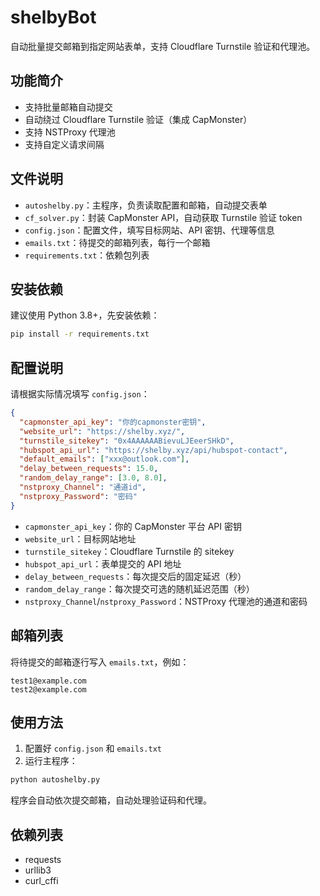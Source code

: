 # shelbyBot

自动批量提交邮箱到指定网站表单，支持 Cloudflare Turnstile 验证和代理池。

## 功能简介

- 支持批量邮箱自动提交
- 自动绕过 Cloudflare Turnstile 验证（集成 CapMonster）
- 支持 NSTProxy 代理池
- 支持自定义请求间隔

## 文件说明

- `autoshelby.py`：主程序，负责读取配置和邮箱，自动提交表单
- `cf_solver.py`：封装 CapMonster API，自动获取 Turnstile 验证 token
- `config.json`：配置文件，填写目标网站、API 密钥、代理等信息
- `emails.txt`：待提交的邮箱列表，每行一个邮箱
- `requirements.txt`：依赖包列表

## 安装依赖

建议使用 Python 3.8+，先安装依赖：

```bash
pip install -r requirements.txt
```

## 配置说明

请根据实际情况填写 `config.json`：

```json
{
  "capmonster_api_key": "你的capmonster密钥",
  "website_url": "https://shelby.xyz/",
  "turnstile_sitekey": "0x4AAAAAABievuLJEeerSHkD",
  "hubspot_api_url": "https://shelby.xyz/api/hubspot-contact",
  "default_emails": ["xxx@outlook.com"],
  "delay_between_requests": 15.0,
  "random_delay_range": [3.0, 8.0],
  "nstproxy_Channel": "通道id",
  "nstproxy_Password": "密码"
}
```

- `capmonster_api_key`：你的 CapMonster 平台 API 密钥
- `website_url`：目标网站地址
- `turnstile_sitekey`：Cloudflare Turnstile 的 sitekey
- `hubspot_api_url`：表单提交的 API 地址
- `delay_between_requests`：每次提交后的固定延迟（秒）
- `random_delay_range`：每次提交可选的随机延迟范围（秒）
- `nstproxy_Channel`/`nstproxy_Password`：NSTProxy 代理池的通道和密码

## 邮箱列表

将待提交的邮箱逐行写入 `emails.txt`，例如：

```
test1@example.com
test2@example.com
```

## 使用方法

1. 配置好 `config.json` 和 `emails.txt`
2. 运行主程序：

```bash
python autoshelby.py
```

程序会自动依次提交邮箱，自动处理验证码和代理。

## 依赖列表

- requests
- urllib3
- curl_cffi

